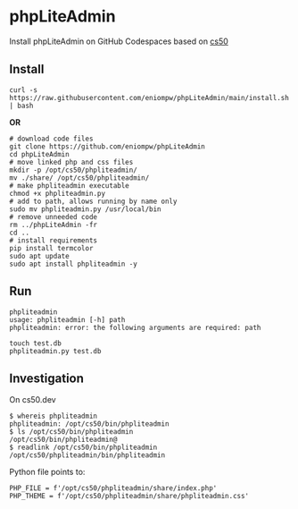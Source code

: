 # phpLiteAdmin

Install phpLiteAdmin on GitHub Codespaces based on [cs50](https://github.com/cs50/codespace/tree/main/opt/cs50/phpliteadmin)

## Install
```
curl -s https://raw.githubusercontent.com/eniompw/phpLiteAdmin/main/install.sh | bash
```
**OR**
```
# download code files
git clone https://github.com/eniompw/phpLiteAdmin
cd phpLiteAdmin
# move linked php and css files
mkdir -p /opt/cs50/phpliteadmin/
mv ./share/ /opt/cs50/phpliteadmin/
# make phpliteadmin executable
chmod +x phpliteadmin.py
# add to path, allows running by name only
sudo mv phpliteadmin.py /usr/local/bin
# remove unneeded code
rm ../phpLiteAdmin -fr
cd ..
# install requirements
pip install termcolor
sudo apt update
sudo apt install phpliteadmin -y
```

## Run
```
phpliteadmin
usage: phpliteadmin [-h] path
phpliteadmin: error: the following arguments are required: path
```
```
touch test.db
phpliteadmin.py test.db
```

## Investigation
On cs50.dev
```
$ whereis phpliteadmin 
phpliteadmin: /opt/cs50/bin/phpliteadmin
$ ls /opt/cs50/bin/phpliteadmin 
/opt/cs50/bin/phpliteadmin@
$ readlink /opt/cs50/bin/phpliteadmin 
/opt/cs50/phpliteadmin/bin/phpliteadmin
```
Python file points to:  
``` 
PHP_FILE = f'/opt/cs50/phpliteadmin/share/index.php'
PHP_THEME = f'/opt/cs50/phpliteadmin/share/phpliteadmin.css'
